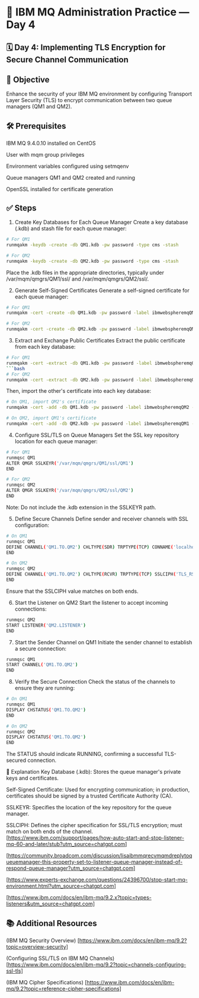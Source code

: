 # 📘 IBM MQ Administration Practice — Day 4
## 🗓️ Day 4: Implementing TLS Encryption for Secure Channel Communication
## 🎯 Objective
Enhance the security of your IBM MQ environment by configuring Transport Layer Security (TLS) to encrypt communication between two queue managers (QM1 and QM2).

## 🛠️ Prerequisites
IBM MQ 9.4.0.10 installed on CentOS

User with mqm group privileges

Environment variables configured using setmqenv

Queue managers QM1 and QM2 created and running

OpenSSL installed for certificate generation

## ✅ Steps
1. Create Key Databases for Each Queue Manager
Create a key database (.kdb) and stash file for each queue manager:
```bash
# For QM1
runmqakm -keydb -create -db QM1.kdb -pw password -type cms -stash
```
```bash
# For QM2
runmqakm -keydb -create -db QM2.kdb -pw password -type cms -stash
```
Place the .kdb files in the appropriate directories, typically under /var/mqm/qmgrs/QM1/ssl/ and /var/mqm/qmgrs/QM2/ssl/.

2. Generate Self-Signed Certificates
Generate a self-signed certificate for each queue manager:

```bash
# For QM1
runmqakm -cert -create -db QM1.kdb -pw password -label ibmwebspheremqQM1 -dn "CN=QM1, OU=MQ, O=YourOrg, C=IN"
```
```bash
# For QM2
runmqakm -cert -create -db QM2.kdb -pw password -label ibmwebspheremqQM2 -dn "CN=QM2, OU=MQ, O=YourOrg, C=IN"
```
3. Extract and Exchange Public Certificates
Extract the public certificate from each key database:

```bash
# For QM1
runmqakm -cert -extract -db QM1.kdb -pw password -label ibmwebspheremqQM1 -target QM1.arm -format ascii
```bash
# For QM2
runmqakm -cert -extract -db QM2.kdb -pw password -label ibmwebspheremqQM2 -target QM2.arm -format ascii
```
Then, import the other's certificate into each key database:

```bash
# On QM1, import QM2's certificate
runmqakm -cert -add -db QM1.kdb -pw password -label ibmwebspheremqQM2 -file QM2.arm -format ascii
```
```bash
# On QM2, import QM1's certificate
runmqakm -cert -add -db QM2.kdb -pw password -label ibmwebspheremqQM1 -file QM1.arm -format ascii
```
4. Configure SSL/TLS on Queue Managers
Set the SSL key repository location for each queue manager:

```bash
# For QM1
runmqsc QM1
ALTER QMGR SSLKEYR('/var/mqm/qmgrs/QM1/ssl/QM1')
END
```
```bash
# For QM2
runmqsc QM2
ALTER QMGR SSLKEYR('/var/mqm/qmgrs/QM2/ssl/QM2')
END
```
Note: Do not include the .kdb extension in the SSLKEYR path.

5. Define Secure Channels
Define sender and receiver channels with SSL configuration:

```bash
# On QM1
runmqsc QM1
DEFINE CHANNEL('QM1.TO.QM2') CHLTYPE(SDR) TRPTYPE(TCP) CONNAME('localhost(1415)') XMITQ('QM2') SSLCIPH('TLS_RSA_WITH_AES_128_CBC_SHA')
END
```
```bash
# On QM2
runmqsc QM2
DEFINE CHANNEL('QM1.TO.QM2') CHLTYPE(RCVR) TRPTYPE(TCP) SSLCIPH('TLS_RSA_WITH_AES_128_CBC_SHA')
END
```
Ensure that the SSLCIPH value matches on both ends.

6. Start the Listener on QM2
Start the listener to accept incoming connections:

```bash
runmqsc QM2
START LISTENER('QM2.LISTENER')
END
```
7. Start the Sender Channel on QM1
Initiate the sender channel to establish a secure connection:
```bash
runmqsc QM1
START CHANNEL('QM1.TO.QM2')
END
```
8. Verify the Secure Connection
Check the status of the channels to ensure they are running:
```bash
# On QM1
runmqsc QM1
DISPLAY CHSTATUS('QM1.TO.QM2')
END
```
```bash
# On QM2
runmqsc QM2
DISPLAY CHSTATUS('QM1.TO.QM2')
END
```
The STATUS should indicate RUNNING, confirming a successful TLS-secured connection.

📘 Explanation
Key Database (.kdb): Stores the queue manager's private keys and certificates.

Self-Signed Certificate: Used for encrypting communication; in production, certificates should be signed by a trusted Certificate Authority (CA).

SSLKEYR: Specifies the location of the key repository for the queue manager.

SSLCIPH: Defines the cipher specification for SSL/TLS encryption; must match on both ends of the channel. 
[https://www.ibm.com/support/pages/how-auto-start-and-stop-listener-mq-60-and-later/stub?utm_source=chatgpt.com]

[https://community.broadcom.com/discussion/lisaibmmqrecvmqmdreplytoqueuemanager-this-property-set-to-listener-queue-manager-instead-of-respond-queue-manager?utm_source=chatgpt.com]

[https://www.experts-exchange.com/questions/24396700/stop-start-mq-environment.html?utm_source=chatgpt.com]

[https://www.ibm.com/docs/en/ibm-mq/9.2.x?topic=types-listeners&utm_source=chatgpt.com]


## 📚 Additional Resources
(IBM MQ Security Overview) [https://www.ibm.com/docs/en/ibm-mq/9.2?topic=overview-security]

(Configuring SSL/TLS on IBM MQ Channels) [https://www.ibm.com/docs/en/ibm-mq/9.2?topic=channels-configuring-ssl-tls]

(IBM MQ Cipher Specifications) [https://www.ibm.com/docs/en/ibm-mq/9.2?topic=reference-cipher-specifications]
